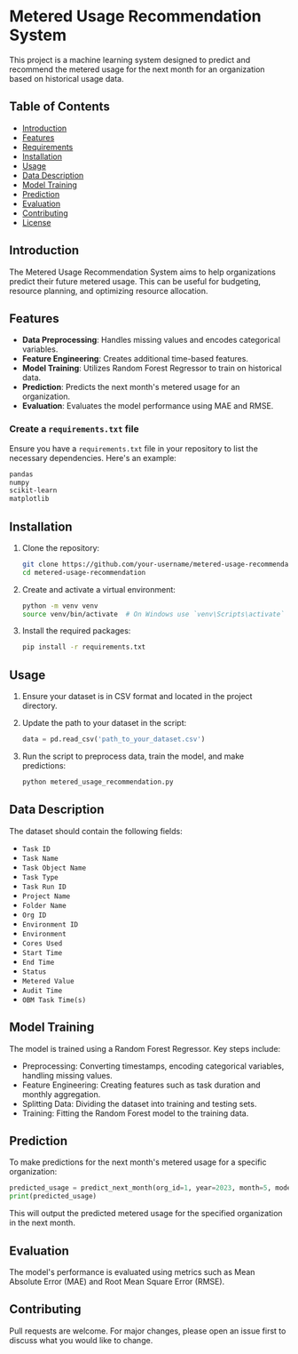 # Metered Usage Recommendation System

This project is a machine learning system designed to predict and recommend the metered usage for the next month for an organization based on historical usage data.

## Table of Contents

- [Introduction](#introduction)
- [Features](#features)
- [Requirements](#requirements)
- [Installation](#installation)
- [Usage](#usage)
- [Data Description](#data-description)
- [Model Training](#model-training)
- [Prediction](#prediction)
- [Evaluation](#evaluation)
- [Contributing](#contributing)
- [License](#license)

## Introduction

The Metered Usage Recommendation System aims to help organizations predict their future metered usage. This can be useful for budgeting, resource planning, and optimizing resource allocation.

## Features

- **Data Preprocessing**: Handles missing values and encodes categorical variables.
- **Feature Engineering**: Creates additional time-based features.
- **Model Training**: Utilizes Random Forest Regressor to train on historical data.
- **Prediction**: Predicts the next month's metered usage for an organization.
- **Evaluation**: Evaluates the model performance using MAE and RMSE.

### Create a `requirements.txt` file

Ensure you have a `requirements.txt` file in your repository to list the necessary dependencies. Here's an example:

```txt
pandas
numpy
scikit-learn
matplotlib
```

## Installation

1. Clone the repository:
    ```bash
    git clone https://github.com/your-username/metered-usage-recommendation.git
    cd metered-usage-recommendation
    ```

2. Create and activate a virtual environment:
    ```bash
    python -m venv venv
    source venv/bin/activate  # On Windows use `venv\Scripts\activate`
    ```

3. Install the required packages:
    ```bash
    pip install -r requirements.txt
    ```

## Usage

1. Ensure your dataset is in CSV format and located in the project directory.

2. Update the path to your dataset in the script:
    ```python
    data = pd.read_csv('path_to_your_dataset.csv')
    ```

3. Run the script to preprocess data, train the model, and make predictions:
    ```python
    python metered_usage_recommendation.py
    ```

## Data Description

The dataset should contain the following fields:

- `Task ID`
- `Task Name`
- `Task Object Name`
- `Task Type`
- `Task Run ID`
- `Project Name`
- `Folder Name`
- `Org ID`
- `Environment ID`
- `Environment`
- `Cores Used`
- `Start Time`
- `End Time`
- `Status`
- `Metered Value`
- `Audit Time`
- `OBM Task Time(s)`

## Model Training

The model is trained using a Random Forest Regressor. Key steps include:

- Preprocessing: Converting timestamps, encoding categorical variables, handling missing values.
- Feature Engineering: Creating features such as task duration and monthly aggregation.
- Splitting Data: Dividing the dataset into training and testing sets.
- Training: Fitting the Random Forest model to the training data.

## Prediction

To make predictions for the next month's metered usage for a specific organization:

```python
predicted_usage = predict_next_month(org_id=1, year=2023, month=5, model=model, data=monthly_usage)
print(predicted_usage)
```
This will output the predicted metered usage for the specified organization in the next month.

## Evaluation

The model's performance is evaluated using metrics such as Mean Absolute Error (MAE) and Root Mean Square Error (RMSE).

## Contributing

Pull requests are welcome. For major changes, please open an issue first to discuss what you would like to change.

